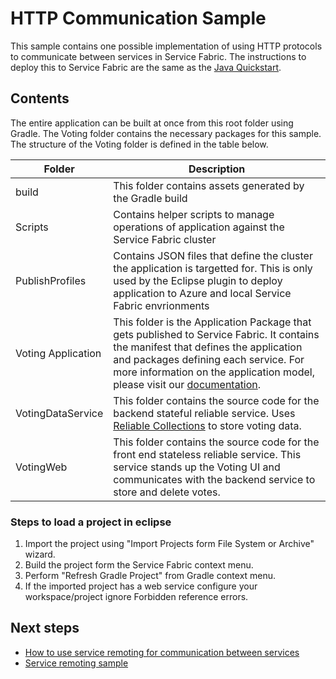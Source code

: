 # HTTP Communication Sample

This sample contains one possible implementation of using HTTP protocols to communicate between services in Service Fabric. The instructions to deploy this to Service Fabric are the same as the [Java Quickstart](https://docs.microsoft.com/en-us/azure/service-fabric/service-fabric-quickstart-java-reliable-services).

## Contents 

The entire application can be built at once from this root folder using Gradle. The Voting folder contains the necessary packages for this sample. The structure of the Voting folder is defined in the table below. 

Folder | Description |
--- | --- |
build | This folder contains assets generated by the Gradle build |
Scripts | Contains helper scripts to manage operations of application against the Service Fabric cluster |
PublishProfiles | Contains JSON files that define the cluster the application is targetted for. This is only used by the Eclipse plugin to deploy application to Azure and local Service Fabric envrionments|
Voting Application | This folder is the Application Package that gets published to Service Fabric. It contains the manifest that defines the application and packages defining each service. For more information on the application model, please visit our [documentation](https://docs.microsoft.com/en-us/azure/service-fabric/service-fabric-application-model). | 
VotingDataService | This folder contains the source code for the backend stateful reliable service. Uses [Reliable Collections](https://docs.microsoft.com/en-us/azure/service-fabric/service-fabric-reliable-services-reliable-collections) to store voting data. | 
VotingWeb | This folder contains the source code for the front end stateless reliable service. This service stands up the Voting UI and communicates with the backend service to store and delete votes. 


### Steps to load a project in eclipse

1. Import the project using "Import Projects form File System or Archive" wizard.
2. Build the project form the Service Fabric context menu.
3. Perform "Refresh Gradle Project" from Gradle context menu.
4. If the imported project has a web service configure your workspace/project ignore Forbidden reference errors.

## Next steps 

* [How to use service remoting for communication between services](https://docs.microsoft.com/en-us/azure/service-fabric/service-fabric-reliable-services-communication-remoting-java)
* [Service remoting sample](https://github.com/Azure-Samples/service-fabric-java-quickstart)